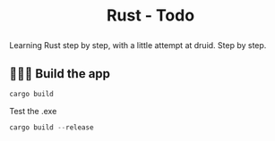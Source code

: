 # <p align="center">Rust - Todo</p>
  
Learning Rust step by step, with a little attempt at druid.
Step by step.

## 🧑🏻‍💻 Build the app
```rust
cargo build
```
Test the .exe

```rust
cargo build --release
```
